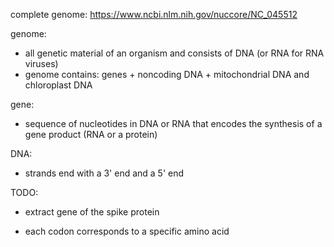 complete genome: https://www.ncbi.nlm.nih.gov/nuccore/NC_045512

genome:
 * all genetic material of an organism and consists of DNA (or RNA for RNA viruses)
 * genome contains: genes + noncoding DNA + mitochondrial DNA and chloroplast DNA
 
gene:
 * sequence of nucleotides in DNA or RNA that encodes the synthesis of a gene product (RNA or a protein)

DNA:
 * strands end with a 3' end and a 5' end

TODO:
 * extract gene of the spike protein
 
 * each codon corresponds to a specific amino acid

